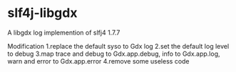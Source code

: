 slf4j-libgdx
============

A libgdx log implemention of slfj4 1.7.7

Modification
1.replace the default syso to Gdx log
2.set the default log level to debug
3.map trace and debug to Gdx.app.debug, info to Gdx.app.log, warn and error to Gdx.app.error
4.remove some useless code
